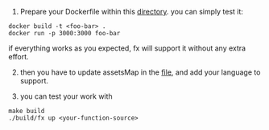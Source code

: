 1. Prepare your Dockerfile within this [directory](https://github.com/metrue/fx/tree/master/assets/dockerfiles/fx). you can simply test it:

```
docker build -t <foo-bar> .
docker run -p 3000:3000 foo-bar
```
if everything works as you expected, fx will support it without any extra effort.

2.  then you have to update assetsMap in the  [file](https://github.com/metrue/fx/blob/05a0372672b813f9afa855b0c849692fa2fe0ee5/image/image.go#L23), and add your language to support.

3. you can test your work with
```
make build
./build/fx up <your-function-source>
```
